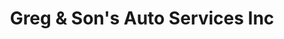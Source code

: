 ---
title: "Greg & Son's Auto Services Inc"
url: /wayne/greg-und-sons-auto-services-inc/
shop: Autowerkstatt
---